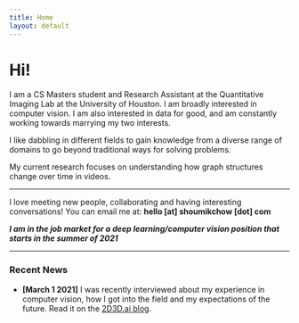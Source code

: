 ```yaml
---
title: Home
layout: default
---
```


# Hi!

I am a CS Masters student and Research Assistant at the Quantitative Imaging Lab at the University of Houston. I am broadly interested in computer vision. I am also interested in data for good, and am constantly working towards marrying my two interests.

I like dabbling in different fields to gain knowledge from a diverse range of domains to go beyond traditional ways for solving problems.

My current research focuses on understanding how graph structures change over time in videos.

* * *

I love meeting new people, collaborating and having interesting conversations! You can email me at: **hello [at] shoumikchow [dot] com**

**_I am in the job market for a deep learning/computer vision position that starts in the summer of 2021_**


***

### Recent News

* **[March 1 2021]** I was recently interviewed about my experience in computer vision, how I got into the field and my expectations of the future. Read it on the [2D3D.ai blog](https://2d3d.ai/index.php/2021/02/28/meet-the-community-member-shoumik-sharar-chowdhury/).